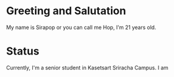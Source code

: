 # Greeting and Salutation

My name is Sirapop or you can call me Hop, I'm 21 years old.

# Status

Currently, I'm a senior student in Kasetsart Sriracha Campus. I am
<!--
**Sirapop6230300982/Sirapop6230300982** is a ✨ _special_ ✨ repository because its `README.md` (this file) appears on your GitHub profile.

Here are some ideas to get you started:

- 🔭 I’m currently working on ...
- 🌱 I’m currently learning ...
- 👯 I’m looking to collaborate on ...
- 🤔 I’m looking for help with ...
- 💬 Ask me about ...
- 📫 How to reach me: ...
- 😄 Pronouns: ...
- ⚡ Fun fact: ...
-->
